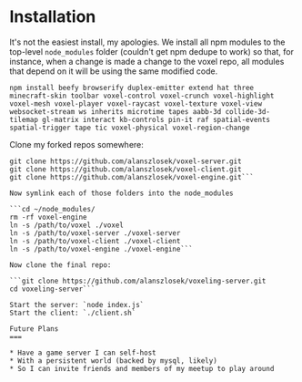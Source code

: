 Installation
===

It's not the easiest install, my apologies. We install all npm modules to the top-level `node_modules` folder (couldn't get npm dedupe to work) so that, for instance, when a change is made a change to the voxel repo, all modules that depend on it will be using the same modified code.

```npm install beefy browserify duplex-emitter extend hat three minecraft-skin toolbar voxel-control voxel-crunch voxel-highlight voxel-mesh voxel-player voxel-raycast voxel-texture voxel-view websocket-stream ws inherits microtime tapes aabb-3d collide-3d-tilemap gl-matrix interact kb-controls pin-it raf spatial-events spatial-trigger tape tic voxel-physical voxel-region-change```

Clone my forked repos somewhere:

```git clone https://github.com/alanszlosek/voxel.git
git clone https://github.com/alanszlosek/voxel-server.git
git clone https://github.com/alanszlosek/voxel-client.git
git clone https://github.com/alanszlosek/voxel-engine.git```

Now symlink each of those folders into the node_modules

```cd ~/node_modules/
rm -rf voxel-engine
ln -s /path/to/voxel ./voxel
ln -s /path/to/voxel-server ./voxel-server
ln -s /path/to/voxel-client ./voxel-client
ln -s /path/to/voxel-engine ./voxel-engine```

Now clone the final repo:

```git clone https://github.com/alanszlosek/voxeling-server.git
cd voxeling-server```

Start the server: `node index.js`
Start the client: `./client.sh`

Future Plans
===

* Have a game server I can self-host
* With a persistent world (backed by mysql, likely)
* So I can invite friends and members of my meetup to play around


